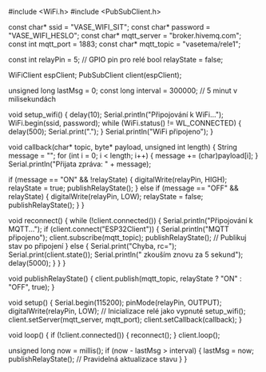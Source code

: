 #include <WiFi.h>
#include <PubSubClient.h>

const char* ssid = "VASE_WIFI_SIT";
const char* password = "VASE_WIFI_HESLO";
const char* mqtt_server = "broker.hivemq.com";
const int mqtt_port = 1883;
const char* mqtt_topic = "vasetema/rele1";

const int relayPin = 5;  // GPIO pin pro relé
bool relayState = false;

WiFiClient espClient;
PubSubClient client(espClient);

unsigned long lastMsg = 0;
const long interval = 300000;  // 5 minut v milisekundách

void setup_wifi() {
  delay(10);
  Serial.println("Připojování k WiFi...");
  WiFi.begin(ssid, password);
  while (WiFi.status() != WL_CONNECTED) {
    delay(500);
    Serial.print(".");
  }
  Serial.println("WiFi připojeno");
}

void callback(char* topic, byte* payload, unsigned int length) {
  String message = "";
  for (int i = 0; i < length; i++) {
    message += (char)payload[i];
  }
  Serial.println("Přijata zpráva: " + message);
  
  if (message == "ON" && !relayState) {
    digitalWrite(relayPin, HIGH);
    relayState = true;
    publishRelayState();
  } else if (message == "OFF" && relayState) {
    digitalWrite(relayPin, LOW);
    relayState = false;
    publishRelayState();
  }
}

void reconnect() {
  while (!client.connected()) {
    Serial.println("Připojování k MQTT...");
    if (client.connect("ESP32Client")) {
      Serial.println("MQTT připojeno");
      client.subscribe(mqtt_topic);
      publishRelayState();  // Publikuj stav po připojení
    } else {
      Serial.print("Chyba, rc=");
      Serial.print(client.state());
      Serial.println(" zkouším znovu za 5 sekund");
      delay(5000);
    }
  }
}

void publishRelayState() {
  client.publish(mqtt_topic, relayState ? "ON" : "OFF", true);
}

void setup() {
  Serial.begin(115200);
  pinMode(relayPin, OUTPUT);
  digitalWrite(relayPin, LOW);  // Inicializace relé jako vypnuté
  setup_wifi();
  client.setServer(mqtt_server, mqtt_port);
  client.setCallback(callback);
}

void loop() {
  if (!client.connected()) {
    reconnect();
  }
  client.loop();

  unsigned long now = millis();
  if (now - lastMsg > interval) {
    lastMsg = now;
    publishRelayState();  // Pravidelná aktualizace stavu
  }
}
